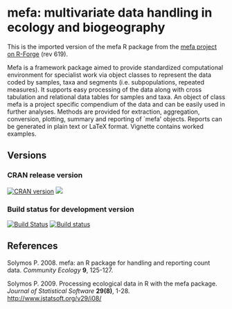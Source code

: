 # mefa: multivariate data handling in ecology and biogeography

This is the imported version of the mefa R package from the [mefa project on R-Forge](https://r-forge.r-project.org/projects/mefa/) (rev 619).

Mefa is a framework package aimed to provide standardized computational environment for specialist work via object classes to represent the data coded by samples, taxa and segments (i.e. subpopulations, repeated measures). It supports easy processing of the data along with cross tabulation and relational data tables for samples and taxa. An object of class mefa is a project specific compendium of the data and can be easily used in further analyses. Methods are provided for extraction, aggregation, conversion, plotting, summary and reporting of `mefa' objects. Reports can be generated in plain text or LaTeX format. Vignette contains worked examples.

## Versions

### CRAN release version

[![CRAN version](http://www.r-pkg.org/badges/version/mefa)](http://cran.rstudio.com/web/packages/mefa/index.html) [![](http://cranlogs.r-pkg.org/badges/grand-total/mefa)](http://cran.rstudio.com/web/packages/mefa/index.html)

### Build status for development version

[![Build Status](https://travis-ci.org/psolymos/mefa.svg?branch=master)](https://travis-ci.org/psolymos/mefa)  [![Build status](https://ci.appveyor.com/api/projects/status/hc8dbxrim2nj3c1i/branch/master)](https://ci.appveyor.com/project/psolymos/mefa/branch/master)

## References

Solymos P. 2008. mefa: an R package for handling and reporting count data. _Community Ecology_ **9**, 125-127.

Solymos P. 2009. Processing ecological data in R with the mefa package. _Journal of Statistical Software_ **29(8)**, 1-28.
http://www.jstatsoft.org/v29/i08/
